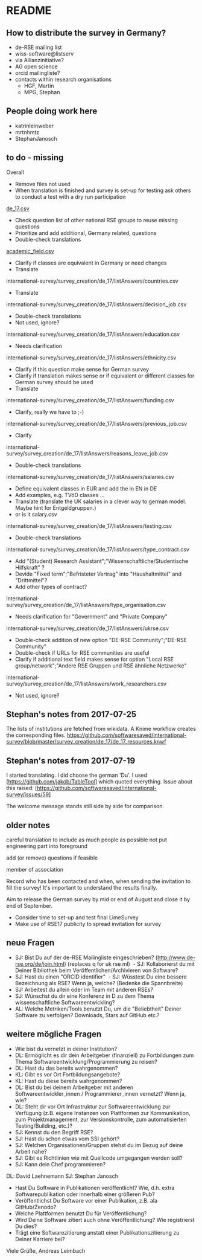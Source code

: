 README
======
How to distribute the survey in Germany?
----------------------------------------

  - de-RSE mailing list
  - wiss-software@listserv
  - via Allianzinitiative?
  - AG open science
  - orcid mailingliste?
  - contacts within research organisations
    - HGF, Martin
    - MPG, Stephan
    
People doing work here
----------------------

  * katrinleinweber
  * mrtnhmtz
  * StephanJanosch



to do - missing
---------------

Overall
- Remove files not used
- When translation is finished and survey is set-up for testing ask others to conduct a test with a dry run participation

[de_17.csv](de_17.csv)
- Check question list of other national RSE groups to reuse missing questions
- Prioritize and add additional, Germany related, questions
- Double-check translations

[academic_field.csv](listAnswers/academic_field.csv)
- Clarify if classes are equivalent in Germany or need changes
- Translate

international-survey/survey_creation/de_17/listAnswers/countries.csv
- Translate

international-survey/survey_creation/de_17/listAnswers/decision_job.csv
- Double-check translations
- Not used, ignore?

international-survey/survey_creation/de_17/listAnswers/education.csv
- Needs clarification

international-survey/survey_creation/de_17/listAnswers/ethnicity.csv
- Clarify if this question make sense for German survey
- Clarify if translation makes sense or if equivalent or different classes for German survey should be used
- Translate

international-survey/survey_creation/de_17/listAnswers/funding.csv
- Clarify, really we have to ;-)

international-survey/survey_creation/de_17/listAnswers/previous_job.csv
- Clarify

international-survey/survey_creation/de_17/listAnswers/reasons_leave_job.csv
- Double-check translations

international-survey/survey_creation/de_17/listAnswers/salaries.csv
- Define equivalent classes in EUR and add the in EN in DE
- Add examples, e.g. TVöD classes ...
- Translate (translate the UK salaries in a clever way to german model. Maybe hint for Entgeldgruppen.)
- or is it salary.csv

international-survey/survey_creation/de_17/listAnswers/testing.csv
- Double-check translations

international-survey/survey_creation/de_17/listAnswers/type_contract.csv
- Add "(Student) Research Assistant";"Wissenschaftliche/Studentische Hilfskraft" ?
- Devide "Fixed term";"Befristeter Vertrag" into "Haushaltmittel" and "Drittmittel"?
- Add other types of contract?

international-survey/survey_creation/de_17/listAnswers/type_organisation.csv
- Needs clarification for "Government" and "Private Company"

international-survey/survey_creation/de_17/listAnswers/ukrse.csv
- Double-check addition of new option "DE-RSE Community";"DE-RSE Community"
- Double-check if URLs for RSE communities are useful
- Clarify if additional text field makes sense for option "Local RSE group/network";"Andere RSE Gruppen und RSE ähnliche Netzwerke"

international-survey/survey_creation/de_17/listAnswers/work_researchers.csv
- Not used, ignore?


Stephan's notes from 2017-07-25
-------------------------------

The lists of institutions are fetched from wikidata. A Knime workflow creates the corresponding files. https://github.com/softwaresaved/international-survey/blob/master/survey_creation/de_17/de_17_resources.knwf
 
Stephan's notes from 2017-07-19
-------------------------------

I started translating. I did choose the german 'Du'. I used [https://github.com/jakob/TableTool] which quoted everything. Issue about this raised: [https://github.com/softwaresaved/international-survey/issues/59]

The welcome message stands still side by side for comparison. 

older notes
-----------


careful translation to include as much people as possible
  not put engineering part into foreground

add (or remove) questions if feasible

member of association

Record who has been contacted and when, when sending the invitation to fill the survey! It's important to understand the results finally.

Aim to release the German survey by mid or end of August and close it by end of September.
  - Consider time to set-up and test final LimeSurvey
  - Make use of RSE17 publicity to spread invitation for survey


neue Fragen
-----------

  - SJ: Bist Du auf der de-RSE Mailingliste eingeschrieben? (http://www.de-rse.org/de/join.html) (replaces q for uk rse ml)
  - SJ: Kollaborierst du mit Deiner Bibliothek beim Veröffentlichen/Archivieren von Software?
  - SJ: Hast du einen "ORCID identifier"
  - SJ: Wüsstest Du eine bessere Bezeichnung als RSE? Wenn ja, welche? (Bedenke die Spannbreite)
  - SJ: Arbeitest du allein oder im Team mit anderen RSEs?
  - SJ: Wünschst du dir eine Konferenz in D zu dem Thema wissenschaftliche Softwareentwickling?
  - AL: Welche Metriken/Tools benutzt Du, um die "Beliebtheit" Deiner Software zu verfolgen? Downloads, Stars auf GitHub etc.?


weitere mögliche Fragen
-----------------------

  - Wie bist du vernetzt in deiner Institution?
  - DL: Ermöglicht es dir dein Arbeitgeber (finanziell) zu Fortbildungen zum Thema Softwareentwicklung/Programmierung zu reisen? 
  - DL: Hast du das bereits wahrgenommen?
  - KL: Gibt es vor Ort Fortbildungsangebote?
  - KL: Hast du diese bereits wahrgenommen?
  - DL: Bist du bei deinem Arbeitgeber mit anderen Softwareentwickler_innen / Programmierer_innen vernetzt? Wenn ja, wie?
  - DL: Steht dir vor Ort Infrastruktur zur Softwareentwicklung zur Verfügung (z.B. eigene Instanzen von Plattformen zur Kommunikation, zum Projektmanagement, zur Versionskontrolle, zum automatisierten Testing/Building, etc.)?
  - SJ: Kennst du den Begriff RSE?
  - SJ: Hast du schon etwas vom SSI gehört?
  - SJ: Welchen Organisationen/Gruppen stehst du im Bezug auf deine Arbeit nahe?
  - SJ: Gibt es Richtlinien wie mit Quellcode umgegangen werden soll?
  - SJ: Kann dein Chef programmieren?
 
 DL: David Laehnemann
 SJ: Stephan Janosch
 
 * Hast Du Software in Publikationen veröffentlicht? Wie, d.h. extra Softwarepublikation oder innerhalb einer größeren Pub?
* Veröffentlichst Du Software vor einer Publikation, z.B. ala GitHub/Zenodo?
* Welche Plattformen benutzt Du für Veröffentlichung?
* Wird Deine Software zitiert auch ohne Veröffentlichung? Wie registrierst Du dies?
* Trägt eine Softwarezitierung anstatt einer Publikationszitierung zu Deiner Karriere bei?

Viele Grüße,
Andreas Leimbach 
 
  
